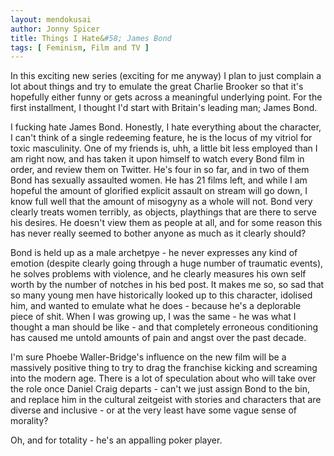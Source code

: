 ```yaml
---
layout: mendokusai
author: Jonny Spicer
title: Things I Hate&#58; James Bond
tags: [ Feminism, Film and TV ]
---
```

In this exciting new series (exciting for me anyway) I plan to just complain a lot about things and
try to emulate the great Charlie Brooker so that it's hopefully either funny or gets across a
meaningful underlying point. For the first installment, I thought I'd start with Britain's
leading man; James Bond.

I fucking hate James Bond. Honestly, I hate everything about the character, I can't think of a
single redeeming feature, he is the locus of my vitriol for toxic masculinity. One of my friends is,
uhh, a little bit less employed than I am right now, and has taken it upon himself to watch every
Bond film in order, and review them on Twitter. He's four in so far, and in two of them Bond has sexually
assaulted women. He has 21 films left, and while I am hopeful the amount of glorified explicit assault
on stream will go down, I know full well that the amount of misogyny as a whole will not. Bond very
clearly treats women terribly, as objects, playthings that are there to serve his desires. He doesn't
view them as people at all, and for some reason this has never really seemed to bother anyone as much as it clearly should?

Bond is held up as a male archetpye - he never expresses any kind of emotion (despite clearly going through a huge number
of traumatic events), he solves problems with violence, and he clearly measures his own self worth by the number of notches in
his bed post. It makes me so, so sad that so many young men have historically looked up to this character, idolised him, and
wanted to emulate what he does - because he's a deplorable piece of shit. When I was growing up, I was the same - he was what
I thought a man should be like - and that completely erroneous conditioning has caused me untold amounts of pain and angst over
the past decade.

I'm sure Phoebe Waller-Bridge's influence on the new film will be a massively positive thing to try to drag the franchise kicking
and screaming into the modern age. There is a lot of speculation about who will take over the role once Daniel Craig departs - can't
we just assign Bond to the bin, and replace him in the cultural zeitgeist with stories and characters that are diverse and inclusive -
or at the very least have some vague sense of morality?

Oh, and for totality - he's an appalling poker player.

